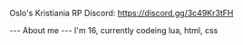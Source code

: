Oslo's Kristiania RP
Discord: https://discord.gg/3c49Kr3tFH

--- About me ---
I'm 16, currently codeing lua, html, css
